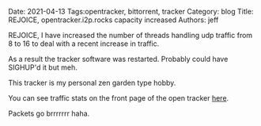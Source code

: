 Date: 2021-04-13
Tags:opentracker, bittorrent, tracker
Category: blog
Title: REJOICE, opentracker.i2p.rocks capacity increased
Authors: jeff

REJOICE, I have increased the number of threads handling udp traffic from 8 to 16 to deal with a recent increase in traffic.

As a result the tracker software was restarted. Probably could have SIGHUP'd it but meh.

This tracker is my personal zen garden type hobby.

You can see traffic stats on the front page of the open tracker [here](https://opentracker.i2p.rocks).

Packets go brrrrrrr haha.

